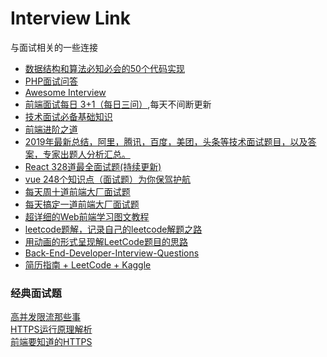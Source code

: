 # Interview Link
与面试相关的一些连接

* [数据结构和算法必知必会的50个代码实现](https://github.com/wangzheng0822/algo)
* [PHP面试问答](https://github.com/colinlet/PHP-Interview-QA)
* [Awesome Interview](https://github.com/Awesome-Interview/Awesome-Interview)
* [前端面试每日 3+1（每日三问）](https://github.com/haizlin/fe-interview),每天不间断更新
* [技术面试必备基础知识](https://github.com/CyC2018/CS-Notes)
* [前端进阶之道](https://yuchengkai.cn/docs/frontend/)
* [2019年最新总结，阿里，腾讯，百度，美团，头条等技术面试题目，以及答案，专家出题人分析汇总。](https://github.com/0voice/interview_internal_reference)
* [React 328道最全面试题(持续更新)](https://juejin.im/post/5d310e8bf265da1bd261259d)
* [vue 248个知识点（面试题）为你保驾护航](https://juejin.im/post/5d153267e51d4510624f9809)
* [每天周十道前端大厂面试题](https://github.com/airuikun/Weekly-FE-Interview)
* [每天搞定一道前端大厂面试题](https://github.com/Advanced-Frontend/Daily-Interview-Question)
* [超详细的Web前端学习图文教程](https://github.com/qianguyihao/Web)
* [leetcode题解，记录自己的leetcode解题之路](https://github.com/azl397985856/leetcode)  
* [用动画的形式呈现解LeetCode题目的思路](https://github.com/MisterBooo/LeetCodeAnimation)
* [Back-End-Developer-Interview-Questions](https://github.com/arialdomartini/Back-End-Developer-Interview-Questions)
* [简历指南 + LeetCode + Kaggle](https://github.com/apachecn/Interview)   

### 经典面试题

[高并发限流那些事](https://www.qianshan.tech/架构/高并发/高并发限流那些事.html)   
[HTTPS运行原理解析](https://mp.weixin.qq.com/s/Yd9dVHTlGxFrfm0ynPnn4Q)    
[前端要知道的HTTPS](https://mp.weixin.qq.com/s/DIFf8VjduO5rviHkgR_8lg)    
